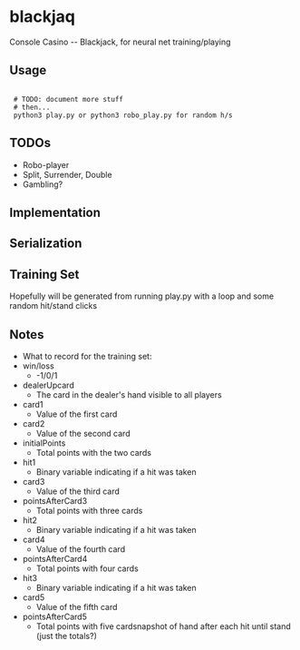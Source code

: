 # blackjaq
Console Casino -- Blackjack, for neural net training/playing

Usage
-----

```
 
 # TODO: document more stuff
 # then...
 python3 play.py or python3 robo_play.py for random h/s
```

TODOs
-----
* Robo-player
* Split, Surrender, Double
* Gambling?


Implementation
-----

Serialization
-----

Training Set
-----
Hopefully will be generated from running play.py with a loop and some random hit/stand clicks 

Notes
-----
* What to record for the training set:
* win/loss
	* -1/0/1
* dealerUpcard
	* The card in the dealer's hand visible to all players
* card1
	* Value of the first card
* card2
	* Value of the second card
* initialPoints
	* Total points with the two cards
* hit1
	* Binary variable indicating if a hit was taken
* card3
	* Value of the third card
* pointsAfterCard3
	* Total points with three cards
* hit2
	* Binary variable indicating if a hit was taken
* card4
	* Value of the fourth card
* pointsAfterCard4
	* Total points with four cards
* hit3
	* Binary variable indicating if a hit was taken
* card5
	* Value of the fifth card
* pointsAfterCard5
	* Total points with five cardsnapshot of hand after each hit until stand (just the totals?)
